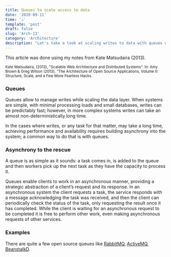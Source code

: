 ```yaml
---
title: Queues to scale access to data
date: '2020-09-11'
time: '☕️'
template: 'post'
draft: false
slug: 'Arch-13'
category: 'Architecture'
description: "Let's take a look at scaling writes to data with queues with Kate Matsudaira"
---
```


This article was done using my notes from Kate Matsudaira (2013).

<sub>Kate Matsudaira, (2013), "Scalable Web Architecture and Distributed Systems". In: Amy Brown & Greg Wilson (2013), "The Architecture of Open Source Applications, Volume II: Structure, Scale, and a Few More Fearless Hacks.</sub>

### Queues

Queues allow to manage writes while scaling the data layer. When systems are simple, with minimal processing loads and small databases, writes can be predictably fast; however, in more complex systems writes can take an almost non-deterministically long time.

In the cases where writes, or any task for that matter, may take a long time, achieving performance and availability requires building asynchrony into the system; a common way to do that is with queues.

### Asynchrony to the rescue

A queue is as simple as it sounds: a task comes in, is added to the queue and then workers pick up the next task as they have the capacity to process it.

Queues enable clients to work in an asynchronous manner, providing a strategic abstraction of a client’s request and its response. In an
asynchronous system the client requests a task, the service responds with a message acknowledging the task was received, and then the client can periodically check the status of the task, only requesting the result once it has completed. While the client is waiting for an asynchronous request to be completed it is free to perform other work, even making asynchronous requests of other services.

### Examples

There are quite a few open source queues like [RabbitMQ](https://www.rabbitmq.com/), [ActiveMQ](http://activemq.apache.org/), [BeanstalkD](https://beanstalkd.github.io/).
